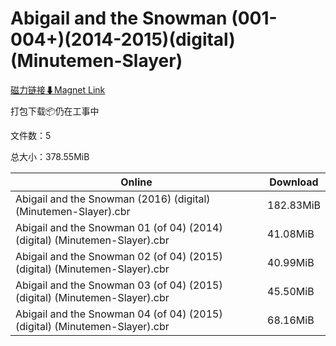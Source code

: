# Abigail and the Snowman (001-004+)(2014-2015)(digital)(Minutemen-Slayer)

[磁力链接⬇Magnet Link](magnet:?xt=urn:btih:d314045bd7183234504169fc1419c3fc944bfc53&dn=Abigail%20and%20the%20Snowman%20%28001-004%2B%29%282014-2015%29%28digital%29%28Minutemen-Slayer%29)

打包下载📦仍在工事中

文件数：5

总大小：378.55MiB

Online | Download
--- | ---
Abigail and the Snowman (2016) (digital) (Minutemen-Slayer).cbr | 182.83MiB
Abigail and the Snowman 01 (of 04) (2014) (digital) (Minutemen-Slayer).cbr | 41.08MiB
Abigail and the Snowman 02 (of 04) (2015) (digital) (Minutemen-Slayer).cbr | 40.99MiB
Abigail and the Snowman 03 (of 04) (2015) (digital) (Minutemen-Slayer).cbr | 45.50MiB
Abigail and the Snowman 04 (of 04) (2015) (digital) (Minutemen-Slayer).cbr | 68.16MiB